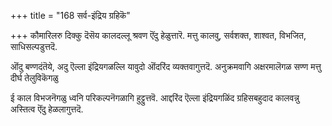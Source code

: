 +++
title = "168 सर्व-इंद्रिय ग्रहिकॆ"

+++
कौमारिलरु दिक्कु दॆसॆय कालदल्लू श्रवण ऎंदु हेळुत्तारॆ. मत्तु कालवु, सर्वशक्त, शाश्वत, विभजित, साधिसल्पडुत्तदॆ.

ऒंदु बण्णदंतॆये, अदु ऎल्ला इंद्रियगळल्लि यावुदो ऒंदरिंद व्यक्तवागुत्तदॆ. अनुक्रमवागि अक्षरमालॆगळ सण्ण मत्तु दीर्घ तेलुविकॆगळु

ई काल विभजनॆगळु ध्वनि परिकल्पनॆगळागि हुट्टुत्तवॆ. आद्दरिंद ऎल्ला इंद्रियगळिंद ग्रहिसबहुदाद कालवन्नु अस्तित्व ऎंदु हेळलागुत्तदॆ.

